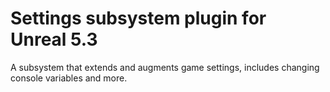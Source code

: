 # Settings subsystem plugin for Unreal 5.3
A subsystem that extends and augments game settings, includes changing console variables and more.
